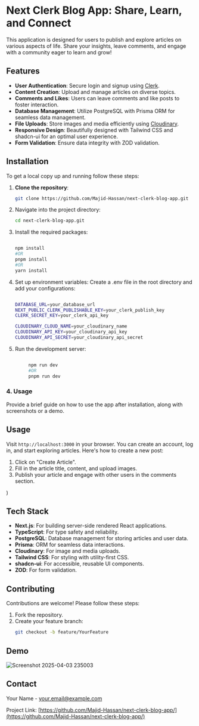 # Next Clerk Blog App: Share, Learn, and Connect  

This application is designed for users to publish and explore articles on various aspects of life. Share your insights, leave comments, and engage with a community eager to learn and grow!  

## Features  
- **User Authentication**: Secure login and signup using [Clerk](https://clerk.dev).  
- **Content Creation**: Upload and manage articles on diverse topics.  
- **Comments and Likes**: Users can leave comments and like posts to foster interaction.  
- **Database Management**: Utilize PostgreSQL with Prisma ORM for seamless data management.  
- **File Uploads**: Store images and media efficiently using [Cloudinary](https://cloudinary.com).  
- **Responsive Design**: Beautifully designed with Tailwind CSS and shadcn-ui for an optimal user experience.  
- **Form Validation**: Ensure data integrity with ZOD validation.

## Installation  
To get a local copy up and running follow these steps:  

1. **Clone the repository**:  
   ```bash  
   git clone https://github.com/Majid-Hassan/next-clerk-blog-app.git

2. Navigate into the project directory:

   ```bash  
   cd next-clerk-blog-app.git
   
3. Install the required packages:

   ```bash
   
   npm install
   #OR
   pnpm install
   #OR
   yarn install

4. Set up environment variables: Create a .env file in the root directory and add your configurations:
   
    ```bash

    DATABASE_URL=your_database_url  
    NEXT_PUBLIC_CLERK_PUBLISHABLE_KEY=your_clerk_publish_key
    CLERK_SECRET_KEY=your_clerk_api_key

    CLOUDINARY_CLOUD_NAME=your_cloudinary_name
    CLOUDINARY_API_KEY=your_cloudinary_api_key
    CLOUDINARY_API_SECRET=your_cloudinary_api_secret

5. Run the development server:
   
    ```bash

         npm run dev
         #OR
         pnpm run dev


### 4. **Usage**  
Provide a brief guide on how to use the app after installation, along with screenshots or a demo.  

## Usage  

   Visit `http://localhost:3000` in your browser. You can create an account, log in, and start exploring articles. Here's how to create a new post:  
        
   1. Click on "Create Article".  
   2. Fill in the article title, content, and upload images.  
   3. Publish your article and engage with other users in the comments section.  
        
)

## Tech Stack  
- **Next.js**: For building server-side rendered React applications.  
- **TypeScript**: For type safety and reliability.  
- **PostgreSQL**: Database management for storing articles and user data.  
- **Prisma**: ORM for seamless data interactions.  
- **Cloudinary**: For image and media uploads.  
- **Tailwind CSS**: For styling with utility-first CSS.  
- **shadcn-ui**: For accessible, reusable UI components.  
- **ZOD**: For form validation.

## Contributing  
Contributions are welcome! Please follow these steps:  

1. Fork the repository.  
2. Create your feature branch:  
   ```bash  
   git checkout -b feature/YourFeature

## Demo

![Screenshot 2025-04-03 235003](https://github.com/user-attachments/assets/1803186c-081c-4f2a-89a8-695f190f837d)



## Contact  
Your Name - [your.email@example.com](mailto:majid.hafiz92@gmail.com)  

Project Link: [https://github.com/Majid-Hassan/next-clerk-blog-app/](https://github.com/Majid-Hassan/next-clerk-blog-app/)


